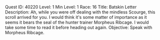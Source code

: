 Quest ID: 40220
Level: 1
Min Level: 1
Race: 16
Title: Batskin Letter
Description: Ah, while you were off dealing with the mindless Scourge, this scroll arrived for you. I would think it's some matter of importance as it seems it bears the seal of the hunter trainer Morpheus Ribcage. I would take some time to read it before heading out again.
Objective: Speak with Morpheus Ribcage.
